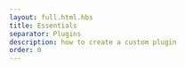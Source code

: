 ```yaml
---
layout: full.html.hbs
title: Essentials
separator: Plugins
description: how to create a custom plugin
order: 0
---
```

